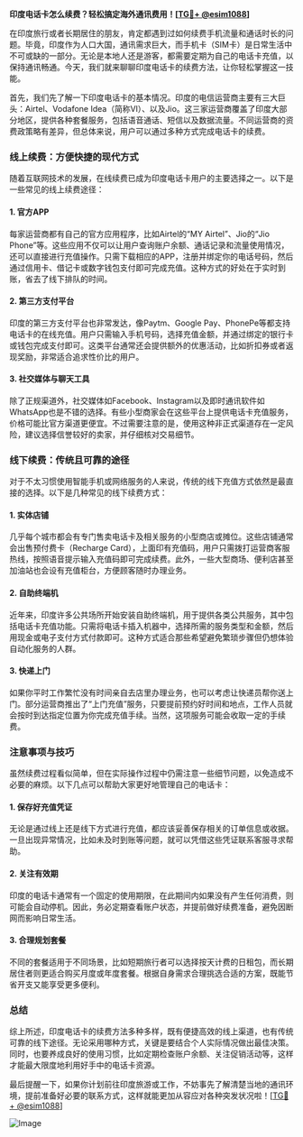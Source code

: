 **印度电话卡怎么续费？轻松搞定海外通讯费用！[[TG💪+ @esim1088](https://t.me/s/esim1088)]**

在印度旅行或者长期居住的朋友，肯定都遇到过如何续费手机流量和通话时长的问题。毕竟，印度作为人口大国，通讯需求巨大，而手机卡（SIM卡）是日常生活中不可或缺的一部分。无论是本地人还是游客，都需要定期为自己的电话卡充值，以保持通讯畅通。今天，我们就来聊聊印度电话卡的续费方法，让你轻松掌握这一技能。

首先，我们先了解一下印度电话卡的基本情况。印度的电信运营商主要有三大巨头：Airtel、Vodafone Idea（简称VI）、以及Jio。这三家运营商覆盖了印度大部分地区，提供各种套餐服务，包括语音通话、短信以及数据流量。不同运营商的资费政策略有差异，但总体来说，用户可以通过多种方式完成电话卡的续费。

### **线上续费：方便快捷的现代方式**

随着互联网技术的发展，在线续费已成为印度电话卡用户的主要选择之一。以下是一些常见的线上续费途径：

#### **1. 官方APP**
每家运营商都有自己的官方应用程序，比如Airtel的“MY Airtel”、Jio的“Jio Phone”等。这些应用不仅可以让用户查询账户余额、通话记录和流量使用情况，还可以直接进行充值操作。只需下载相应的APP，注册并绑定你的电话号码，然后通过信用卡、借记卡或数字钱包支付即可完成充值。这种方式的好处在于实时到账，省去了线下排队的时间。

#### **2. 第三方支付平台**
印度的第三方支付平台也非常发达，像Paytm、Google Pay、PhonePe等都支持电话卡的在线充值。用户只需输入手机号码，选择充值金额，并通过绑定的银行卡或钱包完成支付即可。这类平台通常还会提供额外的优惠活动，比如折扣券或者返现奖励，非常适合追求性价比的用户。

#### **3. 社交媒体与聊天工具**
除了正规渠道外，社交媒体如Facebook、Instagram以及即时通讯软件如WhatsApp也是不错的选择。有些小型商家会在这些平台上提供电话卡充值服务，价格可能比官方渠道更便宜。不过需要注意的是，使用这种非正式渠道存在一定风险，建议选择信誉较好的卖家，并仔细核对交易细节。

### **线下续费：传统且可靠的途径**

对于不太习惯使用智能手机或网络服务的人来说，传统的线下充值方式依然是最直接的选择。以下是几种常见的线下续费方式：

#### **1. 实体店铺**
几乎每个城市都会有专门售卖电话卡及相关服务的小型商店或摊位。这些店铺通常会出售预付费卡（Recharge Card），上面印有充值码，用户只需拨打运营商客服热线，按照语音提示输入充值码即可完成续费。此外，一些大型商场、便利店甚至加油站也会设有充值柜台，方便顾客随时办理业务。

#### **2. 自助终端机**
近年来，印度许多公共场所开始安装自助终端机，用于提供各类公共服务，其中包括电话卡充值功能。只需将电话卡插入机器中，选择所需的服务类型和金额，然后用现金或电子支付方式付款即可。这种方式适合那些希望避免繁琐步骤但仍想体验自动化服务的人群。

#### **3. 快递上门**
如果你平时工作繁忙没有时间亲自去店里办理业务，也可以考虑让快递员帮你送上门。部分运营商推出了“上门充值”服务，只要提前预约好时间和地点，工作人员就会按时到达指定位置为你完成充值手续。当然，这项服务可能会收取一定的手续费。

### **注意事项与技巧**

虽然续费过程看似简单，但在实际操作过程中仍需注意一些细节问题，以免造成不必要的麻烦。以下几点可以帮助大家更好地管理自己的电话卡：

#### **1. 保存好充值凭证**
无论是通过线上还是线下方式进行充值，都应该妥善保存相关的订单信息或收据。一旦出现异常情况，比如未及时到账等问题，就可以凭借这些凭证联系客服寻求帮助。

#### **2. 关注有效期**
印度的电话卡通常有一个固定的使用期限，在此期间内如果没有产生任何消费，则可能会自动停机。因此，务必定期查看账户状态，并提前做好续费准备，避免因断网而影响日常生活。

#### **3. 合理规划套餐**
不同的套餐适用于不同场景，比如短期旅行者可以选择按天计费的日租包，而长期居住者则更适合购买月度或年度套餐。根据自身需求合理挑选合适的方案，既能节省开支又能享受更多便利。

### **总结**

综上所述，印度电话卡的续费方法多种多样，既有便捷高效的线上渠道，也有传统可靠的线下途径。无论采用哪种方式，关键是要结合个人实际情况做出最佳决策。同时，也要养成良好的使用习惯，比如定期检查账户余额、关注促销活动等，这样才能最大限度地利用好手中的电话卡资源。

最后提醒一下，如果你计划前往印度旅游或工作，不妨事先了解清楚当地的通讯环境，提前准备好必要的联系方式，这样就能更加从容应对各种突发状况啦！[[TG💪+ @esim1088](https://t.me/s/esim1088)] 

![Image](https://i.postimg.cc/4NQfJmqS/Snipaste-2025-05-13-00-14-12.png)